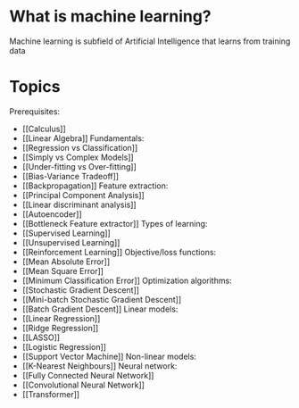 # What is machine learning?
Machine learning is subfield of Artificial Intelligence that learns from training data

# Topics
Prerequisites:
- [[Calculus]]
- [[Linear Algebra]]
Fundamentals:
- [[Regression vs Classification]]
- [[Simply vs Complex Models]]
- [[Under-fitting vs Over-fitting]]
- [[Bias-Variance Tradeoff]]
- [[Backpropagation]]
Feature extraction:
- [[Principal Component Analysis]]
- [[Linear discriminant analysis]]
- [[Autoencoder]]
- [[Bottleneck Feature extractor]]
Types of learning:
- [[Supervised Learning]]
- [[Unsupervised Learning]]
- [[Reinforcement Learning]]
Objective/loss functions:
- [[Mean Absolute Error]]
- [[Mean Square Error]]
- [[Minimum Classification Error]]
Optimization algorithms:
- [[Stochastic Gradient Descent]]
- [[Mini-batch Stochastic Gradient Descent]]
- [[Batch Gradient Descent]]
Linear models:
- [[Linear Regression]]
- [[Ridge Regression]]
- [[LASSO]]
- [[Logistic Regression]]
- [[Support Vector Machine]]
Non-linear models:
- [[K-Nearest Neighbours]]
Neural network:
- [[Fully Connected Neural Network]]
- [[Convolutional Neural Network]]
- [[Transformer]]